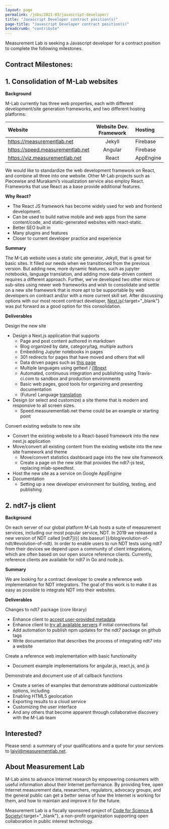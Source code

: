 ```yaml
---
layout: page
permalink: /jobs/2021-03/javascript-developer/
title: "Javascript Developer contract position(s)"
page-title: "Javascript Developer contract position(s)"
breadcrumb: "contribute"
---
```


<p>
Measurement Lab is seeking a Javascript developer for a contract position to complete the following milestones.
</p>

## Contract Milestones:

## 1. Consolidation of M-Lab websites

**Background**

M-Lab currently has three web properties, each with different development/site generation frameworks, and two different hosting platforms:

| Website       | Website Dev. Framework       | Hosting    |
| :----------------|:----------:|:---------------|
| https://measurementlab.net | Jekyll | Firebase |
| https://speed.measurementlab.net | Angular | Firebase |
| https://viz.measurementlab.net | React | AppEngine |

We would like to standardize the web development framework on React, and combine
all three into one website. Other M-Lab projects such as Piecewise and
Murakami’s visualization service also employ React. Frameworks that use React as
a base provide additional features.

**Why React?**
* The React JS framework has become widely used for web and frontend development.
* Can be used to build native mobile and web apps from the same content/code,
  and static-generated websites with react-static.
* Better SEO built in
* Many plugins and features
* Closer to current developer practice and experience

**Summary**

The M-Lab website uses a static site generator, Jekyll, that is great for basic
sites. It filled our needs when we transitioned from the previous version. But
adding new, more dynamic features, such as jupyter notebooks, language
translation, and adding more data-driven content requires a different approach.
Further, we’ve developed two other micro or sub-sites using newer web frameworks
and wish to consolidate and settle on a new site framework that is more apt to
be supportable by web developers on contract and/or with a more current skill
set. After discussing options with our most recent contract developer,
[Next.js](https://nextjs.org/){:target="_blank"} was put forward as a good
option for this consolidation.

**Deliverables**

Design the new site
* Design a Next.js application that supports
  * Page and post content authored in markdown
  * Blog organized by date, category/tag, multiple authors
  * Embedding Jupyter notebooks in pages
  * 301 redirects for pages that have moved and others that will
  * Data driven pages such as [this page](https://github.com/m-lab/mlab-vis-client/tree/viz-dashboard/src/containers/DashboardPage)
  * Multiple languages using gettext / [i18next](https://www.i18next.com/overview/plugins-and-utils)
  * Automated, continuous integration and publishing using Travis-ci.com to
  sandbox and production environments
  * Basic web pages, good tools for organizing and presenting documentation
  * (Future) Language [translation](https://medium.com/swlh/how-to-build-a-multilingual-website-in-next-js-2924eeb462bc)
* Design (or select and customize) a site theme that is modern and responsive to all screen sizes.
  * Speed.measurementlab.net theme could be an example or starting point

Convert existing website to new site
* Convert the existing website to a React-based framework into the new next.js application
* Move/convert all existing content from the existing website into the new site framework and theme
  * Move/convert statistics dashboard  page into the new site framework
  * Create a page on the new site that provides the ndt7-js test, replacing mlab-speedtest.
* Host the new site as a service on Google AppEngine
* Documentation
  * Setting up a new developer environment for building, testing, and publishing

## 2. ndt7-js client

**Background**

On each server of our global platform M-Lab hosts a suite of measurement
services, including our most popular service, NDT. In 2019 we released a new
version of NDT called [ndt7]({{ site.baseurl }}/blog/evolution-of-ndt/#evolution-of-ndt). In
order to enable users to run NDT tests using ndt7 from their devices we depend
upon a community of client integrations, which are often based on our open
source reference clients. Currently,  reference clients are available for ndt7
in Go and node.js.

**Summary**

We are looking for a contract developer to create a reference web implementation
for NDT integrators. The goal of this work is to make it as easy as possible to
integrate NDT into their websites.

**Deliverables**

Changes to ndt7 package (core library)
* Enhance client to [accept user-provided metadata](https://github.com/m-lab/ndt7-js/issues/4)
* Enhance client to [try all available
  servers](https://github.com/m-lab/ndt7-js/issues/9) if initial connections
  fail
* Add automation to publish npm updates for the ndt7 package on github tags
* Write documentation that describes the process of integrating ndt7 into a website

Create a reference web implementation with basic functionality
* Document example implementations for angular.js, react.js, and js

Demonstrate and document use of all callback functions
* Create a series of examples that demonstrate additional customizable options, including
* Enabling HTML5 geolocation
* Exporting results to a cloud service
* Customizing the user interface
* And any others that become apparent through collaborative discovery with the M-Lab team

## Interested?

Please send: a summary of your qualifications and a quote for your services to laiyi@measurementlab.net.

## About Measurement Lab

M-Lab aims to advance Internet research by empowering consumers with useful information about their Internet performance. By providing free, open Internet measurement data, researchers, regulators, advocacy groups, and the general public can get a better sense of how the Internet is working for them, and how to maintain and improve it for the future.

Measurement Lab is a fiscally sponsored project of [Code for Science & Society](https://codeforscience.org/){:target="_blank"}, a non-profit organization supporting open collaboration in public interest technology.
